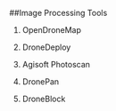 ##Image Processing Tools

1. OpenDroneMap

2. DroneDeploy

3. Agisoft Photoscan

4. DronePan

5. DroneBlock